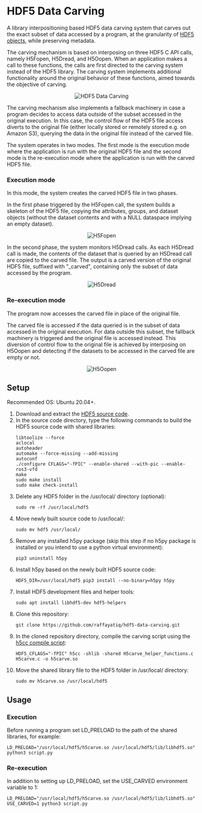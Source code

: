# HDF5 Data Carving

A library interpositioning based HDF5 data carving system that carves out the exact subset of data accessed by a program, at the granularity of [HDF5 objects](https://docs.hdfgroup.org/hdf5/develop/group___h5_o.html), while preserving metadata.

The carving mechanism is based on interposing on three HDF5 C API calls, namely H5Fopen, H5Dread, and H5Oopen. When an application makes a call to these functions, the calls are first directed to the carving system instead of the HDF5 library. The carving system implements additional functionality around the original behavior of these functions, aimed towards the objective of carving.

<p align="center">
<img alt="HDF5 Data Carving" src="https://lh3.googleusercontent.com/drive-viewer/AK7aPaDc4kGWh7ouN4KzqP4MKRkUEGAouKaPiYsxcycg6nTCxPUHPQtqVpviFV--j7MLyUpQLqPJVZsUrX42k6vj55NTnGh0mA=w1366-h664">
</p>

The carving mechanism also implements a fallback machinery in case a program decides to access data outside of the subset accessed in the original execution. In this case, the control flow of the HDF5 file access diverts to the original file (either locally stored or remotely stored e.g. on Amazon S3), querying the data in the original file instead of the carved file.

The system operates in two modes. The first mode is the execution mode where the application is run with the original HDF5 file and the second mode is the re-execution mode where the application is run with the carved HDF5 file.

### Execution mode

   In this mode, the system creates the carved HDF5 file in two phases.

   In the first phase triggered by the H5Fopen call, the system builds a skeleton of the HDF5 file, copying the attributes, groups, and dataset objects (without the dataset contents and with a NULL dataspace implying an empty dataset).
   
   <p align="center">
   <img alt="H5Fopen" src="https://lh3.googleusercontent.com/drive-viewer/AK7aPaBNcbhWDrgY3zuhcKEf9rYMv4FBsWG5sWdVOn_TOUfLeyKHKfTT38spKFkx7Wuv7Wu6p3sEBU7RQzasWkAEorarZjkCYQ=w1366-h664">
   </p>

   In the second phase, the system monitors H5Dread calls. As each H5Dread call is made, the contents of the dataset that is queried by an H5Dread call are copied to the carved file. The output is a carved version of the original HDF5 file, suffixed with "_carved", containing only the subset of data accessed by the program.
   
   <p align="center">
   <img alt="H5Dread" src="https://lh3.googleusercontent.com/drive-viewer/AK7aPaCI4lRTC1_r8xv3LlwouZaqvrfXeFsppFpJt4JIHPzVR5Iu7T1ThdO06g7gstM9iYsUAitVGBoDKOSGaKTweS2h1ygOUw=w1366-h664">
   </p>

### Re-execution mode

   The program now accesses the carved file in place of the original file.

   The carved file is accessed if the data queried is in the subset of data accessed in the original execution. For data outside this subset, the fallback machinery is triggered and the original file is accessed instead. This diversion of control flow to the original file is achieved by interposing on H5Oopen and detecting if the datasets to be accessed in the carved file are empty or not.
   
   <p align="center">
   <img alt="H5Oopen" src="https://lh3.googleusercontent.com/drive-viewer/AK7aPaAkDg_DGLLU7i39PnbFBshJEDJ6zdSGrd5sWe5GFvHi_QgCLCT0y57d8Zu6Ev2DTB2Uu8fvlknqkQnvkvL1BCP7hzvTcQ=w1366-h664">
   </p>

## Setup
Recommended OS: Ubuntu 20.04+.

1. Download and extract the [HDF5 source code](https://www.hdfgroup.org/downloads/hdf5/source-code/).
2. In the source code directory, type the following commands to build the HDF5 source code with shared libraries:
   ```
   libtoolize --force
   aclocal
   autoheader
   automake --force-missing --add-missing
   autoconf
   ./configure CFLAGS="-fPIC" --enable-shared --with-pic --enable-ros3-vfd
   make
   sudo make install
   sudo make check-install
   ```
3. Delete any HDF5 folder in the /usr/local/ directory (optional):
   ```
   sudo rm -rf /usr/local/hdf5
   ```
4. Move newly built source code to /usr/local/:
   ```
   sudo mv hdf5 /usr/local/
   ```
5. Remove any installed h5py package (skip this step if no h5py package is installed or you intend to use a python virtual environment):
   ```
   pip3 uninstall h5py
   ```
6. Install h5py based on the newly built HDF5 source code:
   ```
   HDF5_DIR=/usr/local/hdf5 pip3 install --no-binary=h5py h5py
   ```
7. Install HDF5 development files and helper tools:
   ```
   sudo apt install libhdf5-dev hdf5-helpers
   ```
8. Clone this repository:
   ```
   git clone https://github.com/raffayatiq/hdf5-data-carving.git
   ``` 
9. In the cloned repository directory, compile the carving script using the [h5cc compile script](https://docs.hdfgroup.org/archive/support/HDF5/Tutor/compile.html):
   ```
   HDF5_CFLAGS="-fPIC" h5cc -shlib -shared H5carve_helper_functions.c H5carve.c -o h5carve.so
   ```
10. Move the shared library file to the HDF5 folder in /usr/local/ directory:
    ```
    sudo mv h5carve.so /usr/local/hdf5
    ```
    
## Usage

### Execution
Before running a program set LD_PRELOAD to the path of the shared libraries, for example:
```
LD_PRELOAD="/usr/local/hdf5/h5carve.so /usr/local/hdf5/lib/libhdf5.so" python3 script.py
```

### Re-execution
In addition to setting up LD_PRELOAD, set the USE_CARVED environment variable to 1:
```
LD_PRELOAD="/usr/local/hdf5/h5carve.so /usr/local/hdf5/lib/libhdf5.so" USE_CARVED=1 python3 script.py
```

